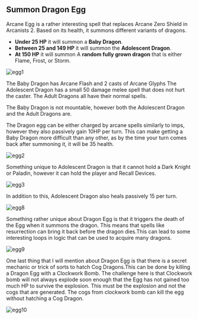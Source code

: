 ## Summon Dragon Egg 

Arcane Egg is a rather interesting spell that replaces Arcane Zero Shield in Arcanists 2. Based on its health, it summons different variants of dragons.
- **Under 25 HP** it will summon a **Baby Dragon**.
- **Between 25 and 149 HP** it will summon the **Adolescent Dragon**.
- **At 150 HP** it will summon A **random fully grown dragon** that is either Flame, Frost, or Storm.

![egg1](https://raw.githubusercontent.com/1IlIl/wikidata/main/arcane/gifs/egg11.gif)

The Baby Dragon has Arcane Flash and 2 casts of Arcane Glyphs
The Adolescent Dragon has a small 50 damage melee spell that does not hurt the caster.
The Adult Dragons all have their normal spells.

The Baby Dragon is not mountable, however both the Adolescent Dragon and the Adult Dragons are.

The Dragon egg can be either charged by arcane spells similarly to imps, however they also passively gain 10HP per turn. This can make getting a Baby Dragon more difficult than any other, as by the time your turn comes back after summoning it, it will be 35 health.

![egg2](https://raw.githubusercontent.com/1IlIl/wikidata/main/arcane/gifs/egg11.gif)

Something unique to Adolescent Dragon is that it cannot hold a Dark Knight or Paladin, however it can hold the player and Recall Devices.

![egg3](https://raw.githubusercontent.com/1IlIl/wikidata/main/arcane/gifs/egg11.gif)

In addition to this, Adolescent Dragon also heals passively 15 per turn.

![egg8](https://raw.githubusercontent.com/1IlIl/wikidata/main/arcane/gifs/egg11.gif)

Something rather unique about Dragon Egg is that it triggers the death of the Egg when it summons the dragon. This means that spells like resurrection can bring it back before the dragon dies.This can lead to some interesting loops in logic that can be used to acquire many dragons.

![egg9](https://raw.githubusercontent.com/1IlIl/wikidata/main/arcane/gifs/egg11.gif)

One last thing that I will mention about Dragon Egg is that there is a secret mechanic or trick of sorts to hatch Cog Dragons.This can be done by killing a Dragon Egg with a Clockwork Bomb. The challenge here is that Clockwork bomb will not always explode soon enough that the Egg has not gained too much HP to survive the explosion. This must be the explosion and not the cogs that are generated. The cogs from clockwork bomb can kill the egg without hatching a Cog Dragon.

![egg10](https://raw.githubusercontent.com/1IlIl/wikidata/main/arcane/gifs/egg11.gif)
